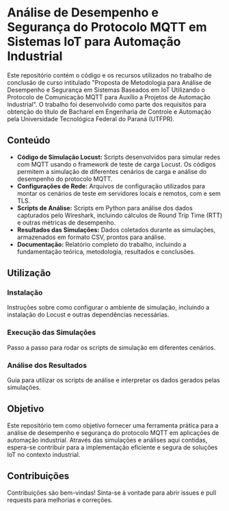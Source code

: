 # Análise de Desempenho e Segurança do Protocolo MQTT em Sistemas IoT para Automação Industrial

Este repositório contém o código e os recursos utilizados no trabalho de conclusão de curso intitulado "Proposta de Metodologia para Análise de Desempenho e Segurança em Sistemas Baseados em IoT Utilizando o Protocolo de Comunicação MQTT para Auxílio a Projetos de Automação Industrial". O trabalho foi desenvolvido como parte dos requisitos para obtenção do título de Bacharel em Engenharia de Controle e Automação pela Universidade Tecnológica Federal do Paraná (UTFPR).

## Conteúdo

- **Código de Simulação Locust:** Scripts desenvolvidos para simular redes com MQTT usando o framework de teste de carga Locust. Os códigos permitem a simulação de diferentes cenários de carga e análise do desempenho do protocolo MQTT.
- **Configurações de Rede:** Arquivos de configuração utilizados para montar os cenários de teste em servidores locais e remotos, com e sem TLS.
- **Scripts de Análise:** Scripts em Python para análise dos dados capturados pelo Wireshark, incluindo cálculos de Round Trip Time (RTT) e outras métricas de desempenho.
- **Resultados das Simulações:** Dados coletados durante as simulações, armazenados em formato CSV, prontos para análise.
- **Documentação:** Relatório completo do trabalho, incluindo a fundamentação teórica, metodologia, resultados e conclusões.

## Utilização

### Instalação
Instruções sobre como configurar o ambiente de simulação, incluindo a instalação do Locust e outras dependências necessárias.

### Execução das Simulações
Passo a passo para rodar os scripts de simulação em diferentes cenários.

### Análise dos Resultados
Guia para utilizar os scripts de análise e interpretar os dados gerados pelas simulações.

## Objetivo

Este repositório tem como objetivo fornecer uma ferramenta prática para a análise de desempenho e segurança do protocolo MQTT em aplicações de automação industrial. Através das simulações e análises aqui contidas, espera-se contribuir para a implementação eficiente e segura de soluções IoT no contexto industrial.

## Contribuições

Contribuições são bem-vindas! Sinta-se à vontade para abrir issues e pull requests para melhorias e correções.
